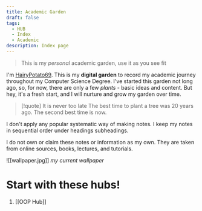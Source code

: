 ```yaml
---
title: Academic Garden
draft: false
tags:
  - HUB
  - Index
  - Academic
description: Index page
---
```

> This is my *personal* academic garden, use it as you see fit

I'm [HairyPotato69](https://github.com/HairyPotato69). This is my **digital garden** to record my academic journey throughout my Computer Science Degree. I've started this garden not long ago, so, for now, there are only a few *plants* - basic ideas and content. But hey, it's a fresh start, and I will nurture and grow my garden over time. 

>[!quote] It is never too late
>The best time to plant a tree was 20 years ago. The second best time is now.

I don't apply any popular systematic way of making notes. I keep my notes in sequential order under headings subheadings. 

I do not own or claim these notes or information as my own. They are taken from online sources, books, lectures, and tutorials. 

![[wallpaper.jpg]]
*my current wallpaper*

# Start with these hubs!
1. [[OOP Hub]]